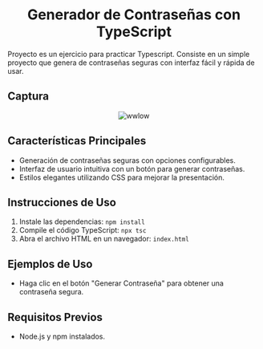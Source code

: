 <div align="center">
  
  <h1>Generador de Contraseñas con TypeScript</h1>

</div>

Proyecto es un ejercicio para practicar Typescript. Consiste en un simple proyecto que genera de contraseñas seguras con interfaz fácil y rápida de usar.

<h2>Captura</h2>
<div align="center">

![wwlow](https://github.com/BalwantSight/CryptoPassword-Typescript/assets/103304256/bebf76d3-99be-486b-8d67-f5ecd6b226af)


</div>

<h2> Características Principales</h2>

- Generación de contraseñas seguras con opciones configurables.
- Interfaz de usuario intuitiva con un botón para generar contraseñas.
- Estilos elegantes utilizando CSS para mejorar la presentación.

<h2>  Instrucciones de Uso</h2>

1. Instale las dependencias: `npm install`
2. Compile el código TypeScript: `npx tsc`
3. Abra el archivo HTML en un navegador: `index.html`

<h2> Ejemplos de Uso</h2>

- Haga clic en el botón "Generar Contraseña" para obtener una contraseña segura.

<h2>  Requisitos Previos</h2>

- Node.js y npm instalados.
